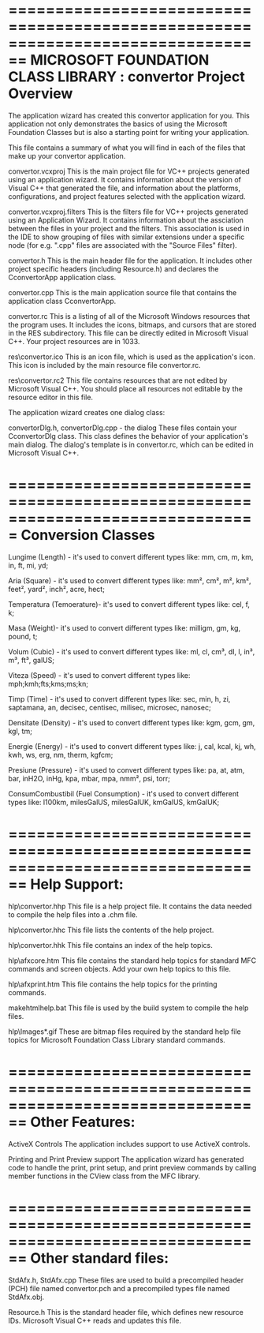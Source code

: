 ================================================================================
    MICROSOFT FOUNDATION CLASS LIBRARY : convertor Project Overview
===============================================================================

The application wizard has created this convertor application for
you.  This application not only demonstrates the basics of using the Microsoft
Foundation Classes but is also a starting point for writing your application.

This file contains a summary of what you will find in each of the files that
make up your convertor application.

convertor.vcxproj
    This is the main project file for VC++ projects generated using an application wizard.
    It contains information about the version of Visual C++ that generated the file, and
    information about the platforms, configurations, and project features selected with the
    application wizard.

convertor.vcxproj.filters
    This is the filters file for VC++ projects generated using an Application Wizard.
    It contains information about the assciation between the files in your project
    and the filters. This association is used in the IDE to show grouping of files with
    similar extensions under a specific node (for e.g. ".cpp" files are associated with the
    "Source Files" filter).

convertor.h
    This is the main header file for the application.  It includes other
    project specific headers (including Resource.h) and declares the
    CconvertorApp application class.

convertor.cpp
    This is the main application source file that contains the application
    class CconvertorApp.

convertor.rc
    This is a listing of all of the Microsoft Windows resources that the
    program uses.  It includes the icons, bitmaps, and cursors that are stored
    in the RES subdirectory.  This file can be directly edited in Microsoft
    Visual C++. Your project resources are in 1033.

res\convertor.ico
    This is an icon file, which is used as the application's icon.  This
    icon is included by the main resource file convertor.rc.

res\convertor.rc2
    This file contains resources that are not edited by Microsoft
    Visual C++. You should place all resources not editable by
    the resource editor in this file.

The application wizard creates one dialog class:

convertorDlg.h, convertorDlg.cpp - the dialog
    These files contain your CconvertorDlg class.  This class defines
    the behavior of your application's main dialog.  The dialog's template is
    in convertor.rc, which can be edited in Microsoft Visual C++.


===============================================================================
  Conversion Classes
===============================================================================

Lungime (Length) - it's used to convert different types like: mm, cm, m, km, in, ft, mi, yd;

Aria (Square) - it's used to convert different types like: mm², cm², m², km², feet², yard², inch², acre, hect;

Temperatura (Temoerature)- it's used to convert different types like: cel, f, k;

Masa (Weight)- it's used to convert different types like: milligm, gm, kg, pound, t;

Volum (Cubic) - it's used to convert different types like: ml, cl, cm³, dl, l, in³, m³, ft³, galUS;

Viteza (Speed) - it's used to convert different types like: mph;kmh;fts;kms;ms;kn;

Timp (Time) - it's used to convert different types like: sec, min, h, zi, saptamana, an, decisec, centisec, milisec, microsec, nanosec;

Densitate (Density) - it's used to convert different types like: kgm, gcm, gm, kgl, tm;

Energie (Energy) - it's used to convert different types like: j, cal, kcal, kj, wh, kwh, ws, erg, nm, therm, kgfcm;

Presiune (Pressure) - it's used to convert different types like: pa, at, atm, bar, inH2O, inHg, kpa, mbar, mpa, nmm², psi, torr;

ConsumCombustibil (Fuel Consumption) - it's used to convert different types like: l100km, milesGalUS, milesGalUK, kmGalUS, kmGalUK;

================================================================================
  Help Support:
===============================================================================

hlp\convertor.hhp
    This file is a help project file. It contains the data needed to
    compile the help files into a .chm file.

hlp\convertor.hhc
    This file lists the contents of the help project.

hlp\convertor.hhk
    This file contains an index of the help topics.

hlp\afxcore.htm
    This file contains the standard help topics for standard MFC
    commands and screen objects. Add your own help topics to this file.

hlp\afxprint.htm
    This file contains the help topics for the printing commands.

makehtmlhelp.bat
    This file is used by the build system to compile the help files.

hlp\Images\*.gif
    These are bitmap files required by the standard help file topics for
    Microsoft Foundation Class Library standard commands.


================================================================================
  Other Features:
===============================================================================

ActiveX Controls
    The application includes support to use ActiveX controls.

Printing and Print Preview support
    The application wizard has generated code to handle the print, print setup, and print preview
    commands by calling member functions in the CView class from the MFC library.


================================================================================
  Other standard files:
===============================================================================

StdAfx.h, StdAfx.cpp
    These files are used to build a precompiled header (PCH) file
    named convertor.pch and a precompiled types file named StdAfx.obj.

Resource.h
    This is the standard header file, which defines new resource IDs.
    Microsoft Visual C++ reads and updates this file.
